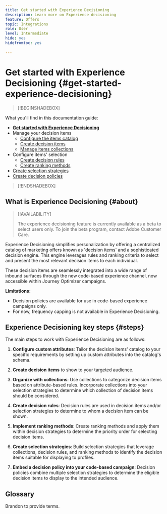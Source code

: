 ```yaml
---
title: Get started with Experience Decisioning
description: Learn more on Experience decisioning
feature: Offers
topic: Integrations
role: User
level: Intermediate
hide: yes
hidefromtoc: yes

---
```

# Get started with Experience Decisioning {#get-started-experience-decisioning}

>[!BEGINSHADEBOX]

What you'll find in this documentation guide:

* **[Get started with Experience Decisioning](gs-experience-decisioning.md)**
* Manage your decision items
    * [Configure the items catalog](catalogs.md)
    * [Create decision items](items.md)
    * [Manage items collections](collections.md)
* Configure items' selection
    * [Create decision rules](rules.md)
    * [Create ranking methods](ranking.md)
* [Create selection strategies](selection-strategies.md)
* [Create decision policies](create-decision.md)

>[!ENDSHADEBOX]

## What is Experience Decisioning {#about}

>[!AVAILABILITY]
>
>The experience decisioning feature is currently available as a beta to select users only. To join the beta program, contact Adobe Customer Care.

Experience Decisioning simplifies personalization by offering a centralized catalog of marketing offers known as 'decision items' and a sophisticated decision engine. This engine leverages rules and ranking criteria to select and present the most relevant decision items to each individual.

These decision items are seamlessly integrated into a wide range of inbound surfaces through the new code-based experience channel, now accessible within Journey Optimizer campaigns.

**Limitations:**

* Decision policies are available for use in code-based experience campaigns only.
* For now, frequency capping is not available in Experience Decisioning.

## Experience Decisioning key steps {#steps}

The main steps to work with Experience Decisioning are as follows:

1. **Configure custom attributes**: Tailor the decision items' catalog to your specific requirements by setting up custom attributes into the catalog's schema.

1. **Create decision items** to show to your targeted audience.

1. **Organize with collections**: Use collections to categorize decision items based on attribute-based rules. Incorporate collections into your selection strategies to determine which collection of decision items should be considered.

1. **Create decision rules**: Decision rules are used in decision items and/or selection strategies to determine to whom a decision item can be shown.

1. **Implement ranking methods**: Create ranking methods and apply them within decision strategies to determine the priority order for selecting decision items.

1. **Create selection strategies**: Build selection strategies that leverage collections, decision rules, and ranking methods to identify the decision items suitable for displaying to profiles.

1. **Embed a decision policy into your code-based campaign**: Decision policies combine multiple selection strategies to determine the eligible decision items to display to the intended audience.

## Glossary

Brandon to provide terms.
